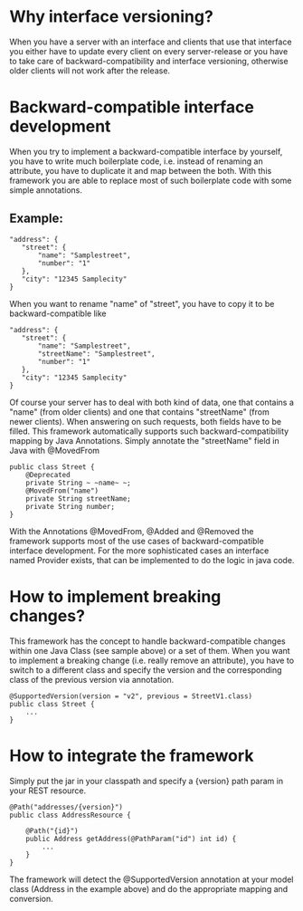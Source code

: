 Why interface versioning?
=========================
When you have a server with an interface and clients that use that interface
you either have to update every client on every server-release
or you have to take care of backward-compatibility and interface versioning,
otherwise older clients will not work after the release.

Backward-compatible interface development
=========================================
When you try to implement a backward-compatible interface by yourself,
you have to write much boilerplate code, i.e. instead of renaming an attribute,
you have to duplicate it and map between the both.
With this framework you are able to replace most of such boilerplate code
with some simple annotations.

Example:
--------------------------------

    "address": {
       "street": {
           "name": "Samplestreet",
           "number": "1"
       },
       "city": "12345 Samplecity"
    }

When you want to rename "name" of "street", you have to copy it to be backward-compatible like

    "address": {
       "street": {
           "name": "Samplestreet",
           "streetName": "Samplestreet",
           "number": "1"
       },
       "city": "12345 Samplecity"
    }

Of course your server has to deal with both kind of data, one that contains a "name"
(from older clients) and one that contains "streetName" (from newer clients).
When answering on such requests, both fields have to be filled.
This framework automatically supports such backward-compatibility mapping by Java Annotations.
Simply annotate the "streetName" field in Java with @MovedFrom

    public class Street {
        @Deprecated
        private String ~ ~name~ ~;
        @MovedFrom("name")
        private String streetName;
        private String number;
    }
    
With the Annotations @MovedFrom, @Added and @Removed the framework supports most of the
use cases of backward-compatible interface development. For the more sophisticated cases
an interface named Provider exists, that can be implemented to do the logic in java code.

How to implement breaking changes?
==================================
This framework has the concept to handle backward-compatible changes within one Java Class
(see sample above) or a set of them.
When you want to implement a breaking change (i.e. really remove an attribute),
you have to switch to a different class
and specify the version and the corresponding class of the previous version via annotation.

    @SupportedVersion(version = "v2", previous = StreetV1.class)
    public class Street {
        ...
    }


How to integrate the framework
==============================
Simply put the jar in your classpath and specify a {version} path param in your REST resource.

    @Path("addresses/{version}")
    public class AddressResource {
    
        @Path("{id}")
        public Address getAddress(@PathParam("id") int id) {
            ...
        }
    }
    
The framework will detect the @SupportedVersion annotation at your model class
(Address in the example above) and do the appropriate mapping and conversion.
